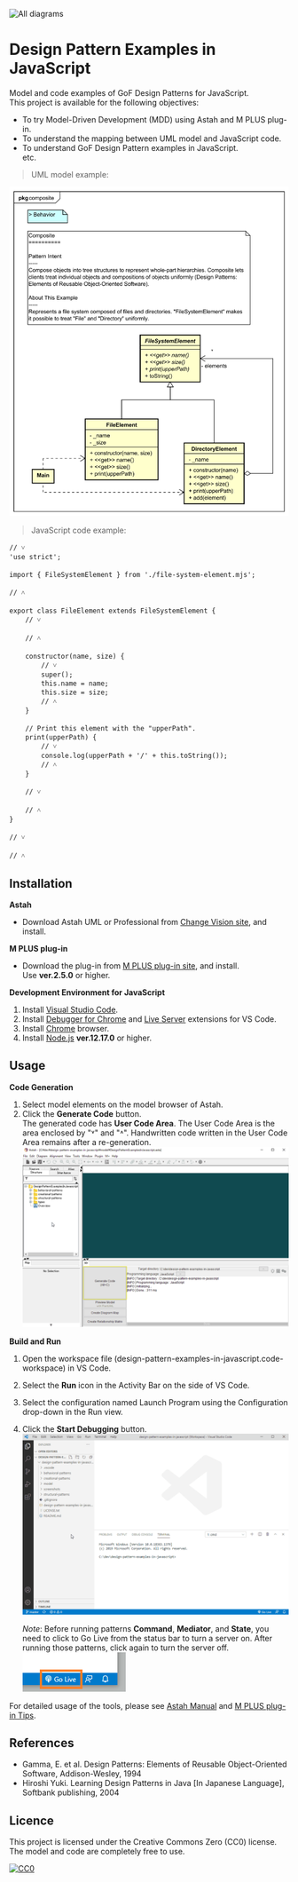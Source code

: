 ![](screenshots/DiagramMap.svg "All diagrams")

Design Pattern Examples in JavaScript
===

Model and code examples of GoF Design Patterns for JavaScript.  
This project is available for the following objectives:  

* To try Model-Driven Development (MDD) using Astah and M PLUS plug-in.
* To understand the mapping between UML model and JavaScript code.
* To understand GoF Design Pattern examples in JavaScript.  
  etc.

> UML model example:

![](screenshots/CompositePattern.svg "Composite Pattern")

> JavaScript code example:

```javascript:FileElement class
// ˅
'use strict';

import { FileSystemElement } from './file-system-element.mjs';

// ˄

export class FileElement extends FileSystemElement {
    // ˅
    
    // ˄

    constructor(name, size) {
        // ˅
        super();
        this.name = name;
        this.size = size;
        // ˄
    }

    // Print this element with the "upperPath".
    print(upperPath) {
        // ˅
        console.log(upperPath + '/' + this.toString());
        // ˄
    }

    // ˅
    
    // ˄
}

// ˅

// ˄
```

Installation
------------
**Astah**
* Download Astah UML or Professional from [Change Vision site](http://astah.net/download), and install.  

**M PLUS plug-in**
* Download the plug-in from [M PLUS plug-in site](https://sites.google.com/view/m-plus-plugin/download), and install.  
  Use **ver.2.5.0** or higher.

**Development Environment for JavaScript**
1. Install [Visual Studio Code](https://code.visualstudio.com/download).
2. Install [Debugger for Chrome](https://marketplace.visualstudio.com/items?itemName=msjsdiag.debugger-for-chrome) and [Live Server](https://marketplace.visualstudio.com/items?itemName=ritwickdey.LiveServer) extensions for VS Code.
3. Install [Chrome](https://www.google.com/intl/en/chrome/) browser.
4. Install [Node.js](https://nodejs.org/en/) **ver.12.17.0** or higher.

Usage
-----
**Code Generation**
  1. Select model elements on the model browser of Astah.
  2. Click the **Generate Code** button.  
  The generated code has **User Code Area**. The User Code Area is the area enclosed by "˅" and "˄". Handwritten code written in the User Code Area remains after a re-generation.
  ![](screenshots/GenerateCode.gif "Generate Code")

**Build and Run**
  1. Open the workspace file (design-pattern-examples-in-javascript.code-workspace) in VS Code.
  2. Select the **Run** icon in the Activity Bar on the side of VS Code.
  3. Select the configuration named Launch Program using the Configuration drop-down in the Run view.
  4. Click the **Start Debugging** button.  
     ![](screenshots/CompileAndRun.gif "Compile and Run")  

     *Note*: Before running patterns **Command**, **Mediator**, and **State**, you need to click to Go Live from the status bar to turn a server on. After running those patterns, click again to turn the server off.  
     ![](screenshots/GoLiveButton.png "Go Live button")

  For detailed usage of the tools, please see [Astah Manual](http://astah.net/manual) and [M PLUS plug-in Tips](https://sites.google.com/view/m-plus-plugin/tips).

References
----------
* Gamma, E. et al. Design Patterns: Elements of Reusable Object-Oriented Software, Addison-Wesley, 1994
* Hiroshi Yuki. Learning Design Patterns in Java [In Japanese Language], Softbank publishing, 2004

Licence
-------
This project is licensed under the Creative Commons Zero (CC0) license. The model and code are completely free to use.

[![CC0](http://i.creativecommons.org/p/zero/1.0/88x31.png "CC0")](http://creativecommons.org/publicdomain/zero/1.0/deed)
